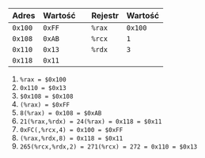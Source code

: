 | Adres   | Wartość |     | Rejestr | Wartość |
| ------- | ------- | --- | ------- | ------- |
| `0x100` | `0xFF`  |     | `%rax`  | `0x100` |
| `0x108` | `0xAB`  |     | `%rcx`  | `1`     |
| `0x110` | `0x13`  |     | `%rdx`  | `3`     |
| `0x118` | `0x11`  |     |         |         |

1. `%rax = $0x100`
2. `0x110 = $0x13`
3. `$0x108 = $0x108`
4. `(%rax) = $0xFF`
5. `8(%rax) = 0x108 = $0xAB`
6. `21(%rax,%rdx) = 24(%rax) = 0x118 = $0x11`
7. `0xFC(,%rcx,4) = 0x100 = $0xFF`
8. `(%rax,%rdx,8) = 0x118 = $0x11`
9. `265(%rcx,%rdx,2) = 271(%rcx) = 272 = 0x110 = $0x13`
